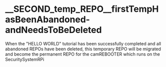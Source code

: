 # __SECOND_temp_REPO__firstTempHasBeenAbandoned-andNeedsToBeDeleted
When the "HELLO WORLD" tutorial has been successfully completed and all abandoned REPOs have been deleted, this temporary REPO will be migrated and become the permanent REPO for the camREBOOTER which runs on the SecuritySystemRPi
